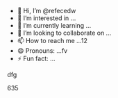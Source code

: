 - 👋 Hi, I’m @refecedw
- 👀 I’m interested in ...
- 🌱 I’m currently learning ...
- 💞️ I’m looking to collaborate on ...
- 📫 How to reach me ...12
- 😄 Pronouns: ...fv
- ⚡ Fun fact: ...

<!---
refeced/refeced is a ✨ special ✨ repository because its `README.md` (this file) appears on your GitHub profile.123545
You can click the Preview link to take a look at your changes.
--->dfg
635

